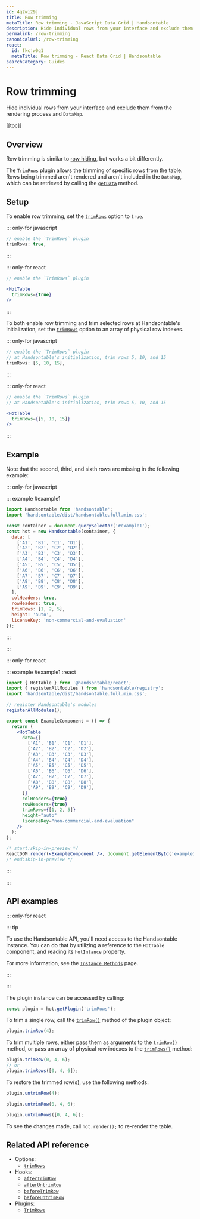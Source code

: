 ```yaml
---
id: 4q2wi29j
title: Row trimming
metaTitle: Row trimming - JavaScript Data Grid | Handsontable
description: Hide individual rows from your interface and exclude them from the rendering process and DataMap. This feature is similar, but not the same, as "hiding rows".
permalink: /row-trimming
canonicalUrl: /row-trimming
react:
  id: fkcjw0q1
  metaTitle: Row trimming - React Data Grid | Handsontable
searchCategory: Guides
---
```


# Row trimming

Hide individual rows from your interface and exclude them from the rendering process and `DataMap`.

[[toc]]

## Overview

Row trimming is similar to [row hiding](@/guides/rows/row-hiding.md), but works a bit differently.

The [`TrimRows`](@/api/trimRows.md) plugin allows the trimming of specific rows from the table. Rows being trimmed aren't rendered and aren't included in the `DataMap`, which can be retrieved by calling the [`getData`](@/api/core.md#getdata) method.

## Setup

To enable row trimming, set the [`trimRows`](@/api/options.md#trimrows) option to `true`.

::: only-for javascript

```js
// enable the `TrimRows` plugin
trimRows: true,
```

:::

::: only-for react

```jsx
// enable the `TrimRows` plugin

<HotTable
  trimRows={true}
/>
```

:::

To both enable row trimming and trim selected rows at Handsontable's initialization, set the [`trimRows`](@/api/options.md#trimrows) option to an array of physical row indexes.

::: only-for javascript

```js
// enable the `TrimRows` plugin
// at Handsontable's initialization, trim rows 5, 10, and 15
trimRows: [5, 10, 15],
```

:::

::: only-for react

```jsx
// enable the `TrimRows` plugin
// at Handsontable's initialization, trim rows 5, 10, and 15

<HotTable
  trimRows={[5, 10, 15]}
/>
```

:::

## Example

Note that the second, third, and sixth rows are missing in the following example:

::: only-for javascript

::: example #example1

```js
import Handsontable from 'handsontable';
import 'handsontable/dist/handsontable.full.min.css';

const container = document.querySelector('#example1');
const hot = new Handsontable(container, {
  data: [
    ['A1', 'B1', 'C1', 'D1'],
    ['A2', 'B2', 'C2', 'D2'],
    ['A3', 'B3', 'C3', 'D3'],
    ['A4', 'B4', 'C4', 'D4'],
    ['A5', 'B5', 'C5', 'D5'],
    ['A6', 'B6', 'C6', 'D6'],
    ['A7', 'B7', 'C7', 'D7'],
    ['A8', 'B8', 'C8', 'D8'],
    ['A9', 'B9', 'C9', 'D9'],
  ],
  colHeaders: true,
  rowHeaders: true,
  trimRows: [1, 2, 5],
  height: 'auto',
  licenseKey: 'non-commercial-and-evaluation'
});
```

:::

:::

::: only-for react

::: example #example1 :react

```jsx
import { HotTable } from '@handsontable/react';
import { registerAllModules } from 'handsontable/registry';
import 'handsontable/dist/handsontable.full.min.css';

// register Handsontable's modules
registerAllModules();

export const ExampleComponent = () => {
  return (
    <HotTable
      data={[
        ['A1', 'B1', 'C1', 'D1'],
        ['A2', 'B2', 'C2', 'D2'],
        ['A3', 'B3', 'C3', 'D3'],
        ['A4', 'B4', 'C4', 'D4'],
        ['A5', 'B5', 'C5', 'D5'],
        ['A6', 'B6', 'C6', 'D6'],
        ['A7', 'B7', 'C7', 'D7'],
        ['A8', 'B8', 'C8', 'D8'],
        ['A9', 'B9', 'C9', 'D9'],
      ]}
      colHeaders={true}
      rowHeaders={true}
      trimRows={[1, 2, 5]}
      height="auto"
      licenseKey="non-commercial-and-evaluation"
    />
  );
};

/* start:skip-in-preview */
ReactDOM.render(<ExampleComponent />, document.getElementById('example1'));
/* end:skip-in-preview */
```

:::

:::

## API examples

::: only-for react

::: tip

To use the Handsontable API, you'll need access to the Handsontable instance. You can do that by utilizing a reference to the `HotTable` component, and reading its `hotIntance` property.

For more information, see the [`Instance Methods`](@/guides/getting-started/react-methods.md) page.

:::

:::

The plugin instance can be accessed by calling:

```js
const plugin = hot.getPlugin('trimRows');
```

To trim a single row, call the [`trimRow()`](@/api/trimRows.md#trimrow) method of the plugin object:

```js
plugin.trimRow(4);
```
To trim multiple rows, either pass them as arguments to the [`trimRow()`](@/api/trimRows.md#trimrow) method, or pass an array of physical row indexes to the [`trimRows()`](@/api/trimRows.md#trimrows) method:

```js
plugin.trimRow(0, 4, 6);
// or
plugin.trimRows([0, 4, 6]);
```

To restore the trimmed row(s), use the following methods:

```js
plugin.untrimRow(4);
```
```js
plugin.untrimRow(0, 4, 6);
```
```js
plugin.untrimRows([0, 4, 6]);
```

To see the changes made, call `hot.render();` to re-render the table.

## Related API reference

- Options:
  - [`trimRows`](@/api/options.md#trimrows)
- Hooks:
  - [`afterTrimRow`](@/api/hooks.md#aftertrimrow)
  - [`afterUntrimRow`](@/api/hooks.md#afteruntrimrow)
  - [`beforeTrimRow`](@/api/hooks.md#beforetrimrow)
  - [`beforeUntrimRow`](@/api/hooks.md#beforeuntrimrow)
- Plugins:
  - [`TrimRows`](@/api/trimRows.md)
